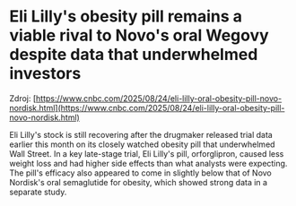# Eli Lilly's obesity pill remains a viable rival to Novo's oral Wegovy despite data that underwhelmed investors

Zdroj: [https://www.cnbc.com/2025/08/24/eli-lilly-oral-obesity-pill-novo-nordisk.html](https://www.cnbc.com/2025/08/24/eli-lilly-oral-obesity-pill-novo-nordisk.html)

Eli Lilly's stock is still recovering after the drugmaker released trial data earlier this month on its closely watched obesity pill that underwhelmed Wall Street. In a key late-stage trial, Eli Lilly's pill, orforglipron, caused less weight loss and had higher side effects than what analysts were expecting. The pill's efficacy also appeared to come in slightly below that of Novo Nordisk's oral semaglutide for obesity, which showed strong data in a separate study.
